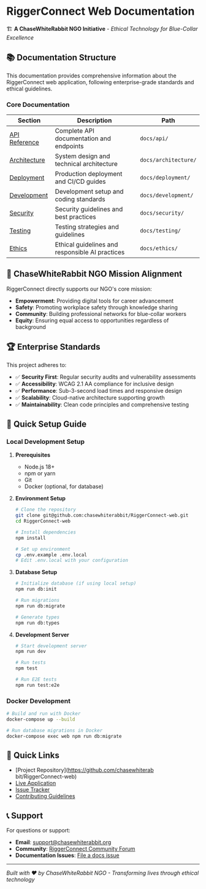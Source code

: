 # RiggerConnect Web Documentation

🏗️ **A ChaseWhiteRabbit NGO Initiative** - *Ethical Technology for Blue-Collar Excellence*

## 📚 Documentation Structure

This documentation provides comprehensive information about the RiggerConnect web application, following enterprise-grade standards and ethical guidelines.

### Core Documentation

| Section | Description | Path |
|---------|-------------|------|
| [API Reference](./api/) | Complete API documentation and endpoints | `docs/api/` |
| [Architecture](./architecture/) | System design and technical architecture | `docs/architecture/` |
| [Deployment](./deployment/) | Production deployment and CI/CD guides | `docs/deployment/` |
| [Development](./development/) | Development setup and coding standards | `docs/development/` |
| [Security](./security/) | Security guidelines and best practices | `docs/security/` |
| [Testing](./testing/) | Testing strategies and guidelines | `docs/testing/` |
| [Ethics](./ethics/) | Ethical guidelines and responsible AI practices | `docs/ethics/` |

## 🎯 ChaseWhiteRabbit NGO Mission Alignment

RiggerConnect directly supports our NGO's core mission:

- **Empowerment**: Providing digital tools for career advancement
- **Safety**: Promoting workplace safety through knowledge sharing
- **Community**: Building professional networks for blue-collar workers
- **Equity**: Ensuring equal access to opportunities regardless of background

## 🏆 Enterprise Standards

This project adheres to:

- ✅ **Security First**: Regular security audits and vulnerability assessments
- ✅ **Accessibility**: WCAG 2.1 AA compliance for inclusive design
- ✅ **Performance**: Sub-3-second load times and responsive design
- ✅ **Scalability**: Cloud-native architecture supporting growth
- ✅ **Maintainability**: Clean code principles and comprehensive testing

## 🚀 Quick Setup Guide

### Local Development Setup

1. **Prerequisites**
   - Node.js 18+ 
   - npm or yarn
   - Git
   - Docker (optional, for database)

2. **Environment Setup**
   ```bash
   # Clone the repository
   git clone git@github.com:chasewhiterabbit/RiggerConnect-web.git
   cd RiggerConnect-web
   
   # Install dependencies
   npm install
   
   # Set up environment
   cp .env.example .env.local
   # Edit .env.local with your configuration
   ```

3. **Database Setup**
   ```bash
   # Initialize database (if using local setup)
   npm run db:init
   
   # Run migrations
   npm run db:migrate
   
   # Generate types
   npm run db:types
   ```

4. **Development Server**
   ```bash
   # Start development server
   npm run dev
   
   # Run tests
   npm test
   
   # Run E2E tests
   npm run test:e2e
   ```

### Docker Development

```bash
# Build and run with Docker
docker-compose up --build

# Run database migrations in Docker
docker-compose exec web npm run db:migrate
```

## 🔗 Quick Links

- [Project Repository](https://github.com/chasewhiterab bit/RiggerConnect-web)
- [Live Application](https://riggerconnect.sxc.codes)
- [Issue Tracker](https://github.com/chasewhiterabbit/RiggerConnect-web/issues)
- [Contributing Guidelines](../CONTRIBUTING.md)

## 📞 Support

For questions or support:
- **Email**: support@chasewhiterabbit.org
- **Community**: [RiggerConnect Community Forum](https://community.riggerconnect.org)
- **Documentation Issues**: [File a docs issue](https://github.com/chasewhiterabbit/RiggerConnect-web/issues/new?template=documentation.md)

---

*Built with ❤️ by ChaseWhiteRabbit NGO - Transforming lives through ethical technology*
